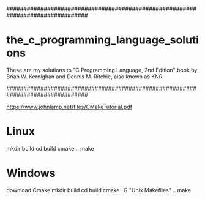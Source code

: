 ################################################################################
# the_c_programming_language_solutions
These are my solutions to "C Programming Language, 2nd Edition" book by Brian W. Kernighan and Dennis M. Ritchie, also known as KNR

################################################################################

https://www.johnlamp.net/files/CMakeTutorial.pdf

# Linux
mkdir build
cd build
cmake ..
make


# Windows
download Cmake
mkdir build
cd build
cmake -G "Unix Makefiles" ..
make
